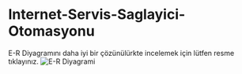 # Internet-Servis-Saglayici-Otomasyonu
E-R Diyagramını daha iyi bir çözünülürkte incelemek için lütfen resme tıklayınız.
![E-R Diyagrami](https://github.com/user-attachments/assets/19c42d74-0875-4331-8fc5-a7348f752f18)

